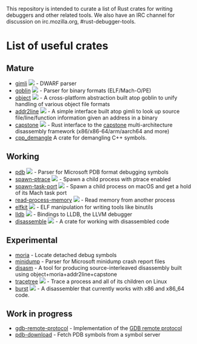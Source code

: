 This repository is intended to curate a list of Rust crates for writing debuggers and other related tools. We also have an IRC channel for discussion on irc.mozilla.org, #rust-debugger-tools.

# List of useful crates

## Mature

* [gimli](https://github.com/gimli-rs/gimli) [![](https://docs.rs/gimli/badge.svg)](https://docs.rs/gimli/) - DWARF parser
* [goblin](https://github.com/m4b/goblin)  [![](https://docs.rs/goblin/badge.svg)](https://docs.rs/goblin/) - Parser for binary formats (ELF/Mach-O/PE)
* [object](https://github.com/gimli-rs/object) [![](https://docs.rs/object/badge.svg)](https://docs.rs/object/) - A cross-platform abstraction built atop goblin to unify handling of various object file formats
* [addr2line](https://github.com/gimli-rs/addr2line) [![](https://docs.rs/addr2line/badge.svg)](https://docs.rs/addr2line/) - A simple interface built atop gimli to look up source file/line/function information given an address in a binary
* [capstone](https://github.com/capstone-rust/capstone-rs) [![](https://docs.rs/capstone/badge.svg)](https://docs.rs/capstone/) - Rust interface to the [capstone](http://capstone-engine.org/) multi-architecture disassembly framework (x86/x86-64/arm/aarch64 and more)
* [cpp_demangle](https://github.com/gimli-rs/cpp_demangle)  A crate for demangling C++ symbols.

## Working

* [pdb](https://github.com/willglynn/pdb) [![](https://docs.rs/pdb/badge.svg)](https://docs.rs/pdb/) - Parser for Microsoft PDB format debugging symbols
* [spawn-ptrace](https://github.com/luser/spawn-ptrace) [![](https://docs.rs/spawn-ptrace/badge.svg)](https://docs.rs/spawn-ptrace/) - Spawn a child process with ptrace enabled
* [spawn-task-port](https://github.com/luser/rust-spawn-task-port/) [![](https://docs.rs/spawn-task-port/badge.svg)](https://docs.rs/spawn-task-port/) - Spawn a child process on macOS and get a hold of its Mach task port
* [read-process-memory](https://github.com/luser/read-process-memory) [![](https://docs.rs/read-process-memory/badge.svg)](https://docs.rs/read-process-memory/) - Read memory from another process
* [elfkit](https://github.com/aep/elfkit) [![](https://docs.rs/elfkit/badge.svg)](https://docs.rs/elfkit/) - ELF manipulation for writing tools like binutils
* [lldb](https://github.com/endoli/lldb.rs) [![](https://docs.rs/lldb/badge.svg)](https://docs.rs/lldb/) - Bindings to LLDB, the LLVM debugger
* [disassemble](https://github.com/endoli/disassemble.rs/) [![](https://docs.rs/disassemble/badge.svg)](https://docs.rs/disassemble/) - A crate for working with disassembled code


## Experimental

* [moria](https://github.com/gimli-rs/moria) - Locate detached debug symbols
* [minidump](https://github.com/luser/rust-minidump) - Parser for Microsoft minidump crash report files
* [disasm](https://github.com/luser/rust-disasm) - A tool for producing source-interleaved disassembly built using object+moria+addr2line+capstone
* [tracetree](https://github.com/luser/tracetree) [![](https://docs.rs/tracetree/badge.svg)](https://docs.rs/tracetree/) - Trace a process and all of its children on Linux
* [burst](https://github.com/endoli/burst.rs) [![](https://docs.rs/burst/badge.svg)](https://docs.rs/burst/) - A disassembler that currently works with x86 and x86_64 code.

## Work in progress

* [gdb-remote-protocol](https://github.com/luser/rust-gdb-remote-protocol) - Implementation of the [GDB remote protocol](https://sourceware.org/gdb/onlinedocs/gdb/Remote-Protocol.html)
* [pdb-download](https://github.com/jrmuizel/pdb-downloader) - Fetch PDB symbols from a symbol server
